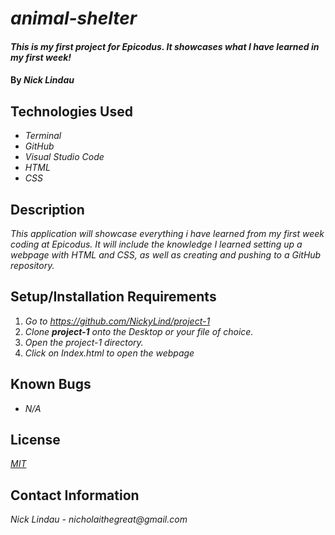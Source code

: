 # _animal-shelter_

#### _This is my first project for Epicodus. It showcases what I have learned in my first week!_

#### By _**Nick Lindau**_

## Technologies Used

* _Terminal_
* _GitHub_
* _Visual Studio Code_
* _HTML_
* _CSS_

## Description

_This application will showcase everything i have learned from my first week coding at Epicodus. It will include the knowledge I learned setting up a webpage with HTML and CSS, as well as creating and pushing to a GitHub repository._

## Setup/Installation Requirements

1. _Go to https://github.com/NickyLind/project-1_
2. _Clone **project-1** onto the Desktop or your file of choice._
3. _Open the project-1 directory._
4. _Click on Index.html to open the webpage_


## Known Bugs

* _N/A_

## License

_[MIT](https://choosealicense.com/licenses/mit/)_

## Contact Information

_Nick Lindau - nicholaithegreat@gmail.com_
